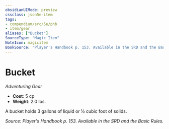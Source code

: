 ```yaml
---
obsidianUIMode: preview
cssclass: json5e-item
tags:
- compendium/src/5e/phb
- item/gear
aliases: ["Bucket"]
SourceType: "Magic Item"
NoteIcon: magicitem
BookSource: "Player's Handbook p. 153. Available in the SRD and the Basic Rules."
---
```

# Bucket
*Adventuring Gear*  

- **Cost**: 5 cp
- **Weight**: 2.0 lbs.

A bucket holds 3 gallons of liquid or ½ cubic foot of solids.

*Source: Player's Handbook p. 153. Available in the SRD and the Basic Rules.*